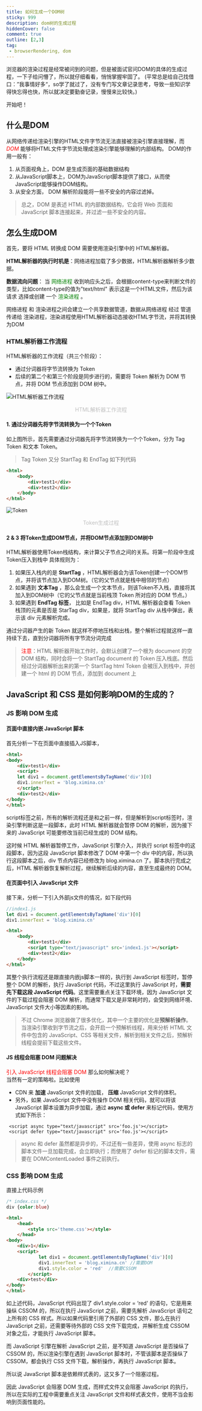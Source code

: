 ```yaml
---
title: 如何生成一个DOM树
sticky: 999
description: dom树的生成过程
hiddenCover: false
comment: true
outline: [2,3]
tag:
 - browserRendering, dom
---
```

浏览器的渲染过程是经常被问到的问题，但是被面试官问DOM的具体的生成过程，一下子给问懵了，所以就仔细看看，悄悄掌握牢固了。
(平常总是给自己找借口：”我事情好多“，so学了就过了，没有专门写文章记录思考，导致一些知识学得快忘得也快，所以就决定要勤奋记录，慢慢来比较快。)  

开始吧！

## 什么是DOM
从网络传递给渲染引擎的HTML文件字节流无法直接被渲染引擎直接理解，而 <font color="red" italic=true >*DOM*</font> 能够将HTML文件字节流处理成渲染引擎能够理解的内部结构。
DOM的作用一般有：  
1. 从页面视角上，DOM 是生成页面的基础数据结构
2. 从JavaScript脚本上，DOM为JavaScript脚本提供了接口，从而使JavaScript能够操作DOM结构。
3. 从安全方面， DOM 解析阶段能将一些不安全的内容过滤掉。

>总之，DOM 是表述 HTML 的内部数据结构，它会将 Web 页面和 JavaScript 脚本连接起来，并过滤一些不安全的内容。

## 怎么生成DOM
首先，要将 HTML 转换成 DOM 需要使用渲染引擎中的 HTML解析器。  

**HTML解析器的执行时机是**：网络进程加载了多少数据，HTML解析器解析多少数据。  

**数据流向问题**：
当 <font color="green">网络进程</font> 收到响应头之后，会根据content-type来判断文件的类型，比如content-type的值为"text/html" 表示这是一个HTML文件，然后为该请求 选择或创建 一个 <font color="green">渲染进程</font> 。  

网络进程 和 渲染进程之间会建立一个共享数据管道，数据从网络进程 经过 管道 传递给 渲染进程，渲染进程使用HTML解析器动态接收HTML字节流，并将其转换为DOM

### HTML解析器工作流程
HTML解析器的工作流程（共三个阶段）：
- 通过分词器将字节流转换为 Token
- 后续的第二个和第三个阶段是同步进行的，需要将 Token 解析为 DOM 节点，并将 DOM 节点添加到 DOM 树中。

![HTML解析器工作流程](./images/image.png "html")
<center style="font-size:14px;color:#C0C0C0;">HTML解析器工作流程</center>

#### 1. 通过分词器先将字节流转换为一个个Token
如上图所示，首先需要通过分词器先将字节流转换为一个个Token，分为 Tag Token 和文本 Token。  
> Tag Token 又分 StartTag 和 EndTag
如下列代码
```html
<html>
    <body>
        <div>test1</div>
        <div>test2</div>
    </body>
</html>
```
![Token](./images/token.png 'token')
<center style="font-size:14px;color:#C0C0C0;">Token生成过程</center>

#### 2 & 3 将Token生成DOM节点，并将DOM节点添加到DOM树中
HTML解析器使用Token栈结构，来计算父子节点之间的关系。将第一阶段中生成Token压入到栈中
具体规则为：
1. 如果压入栈内的是 **StartTag** ，HTML解析器会为该Token创建一个DOM节点，并将该节点加入到DOM树。（它的父节点就是栈中相邻的节点）  
2. 如果遇到 **文本Tag** ，那么会生成一个文本节点，则该Token不入栈，直接将其加入到DOM树中（它的父节点就是当前栈顶 Token 所对应的 DOM 节点。）  
3. 如果遇到 **EndTag 标签**， 比如是 EndTag div，HTML 解析器会查看 Token 栈顶的元素是否是 StarTag div，如果是，就将 StartTag div 从栈中弹出，表示该 div 元素解析完成。  


通过分词器产生的新 Token 就这样不停地压栈和出栈，整个解析过程就这样一直持续下去，直到分词器将所有字节流分词完成  

><font color="red">注意</font>：HTML 解析器开始工作时，会默认创建了一个根为 document 的空 DOM 结构，同时会将一个 StartTag document 的 Token 压入栈底。然后经过分词器解析出来的第一个 StartTag html Token 会被压入到栈中，并创建一个 html 的 DOM 节点，添加到 document 上

## JavaScript 和 CSS 是如何影响DOM的生成的？
### JS 影响 DOM 生成
#### 页面中直接内嵌 JavaScript 脚本
首先分析一下在页面中直接插入JS脚本，
```HTML
<html>
<body>
    <div>test1</div>
    <script>
    let div1 = document.getElementsByTagName('div')[0]
    div1.innerText = 'blog.ximina.cn'
    </script>
    <div>test2</div>
</body>
</html>
```  

script标签之前，所有的解析流程还是和之前一样，但是解析到script标签时，渲染引擎判断这是一段脚本，此时 HTML 解析器就会暂停 DOM 的解析，因为接下来的 JavaScript 可能要修改当前已经生成的 DOM 结构。  

这时候 HTML 解析器暂停工作，JavaScript 引擎介入，并执行 script 标签中的这段脚本，因为这段 JavaScript 脚本修改了 DOM 中第一个 div 中的内容，所以执行这段脚本之后，div 节点内容已经修改为 blog.ximina.cn 了。脚本执行完成之后，HTML 解析器恢复解析过程，继续解析后续的内容，直至生成最终的 DOM。  


#### 在页面中引入 JavaScript 文件
接下来，分析一下引入外部js文件的情况，如下段代码
```js
//index1.js
let div1 = document.getElementsByTagName('div')[0]
div1.innerText = 'blog.ximina.cn'
```
```html
<html>
    <body>
        <div>test1</div>
        <script type="text/javascript" src='index1.js'></script>
        <div>test2</div>
    </body>
</html>
```
其整个执行流程还是跟直接内嵌js脚本一样的，执行到 JavaScript 标签时，暂停整个 DOM 的解析，执行 JavaScript 代码，不过这里执行 JavaScript 时，**需要先下载这段 JavaScript 代码**。这里需要重点关注下载环境，因为 JavaScript 文件的下载过程会阻塞 DOM 解析，而通常下载又是非常耗时的，会受到网络环境、JavaScript 文件大小等因素的影响。
>不过 Chrome 浏览器做了很多优化，其中一个主要的优化是**预解析操作**。当渲染引擎收到字节流之后，会开启一个预解析线程，用来分析 HTML 文件中包含的 JavaScript、CSS 等相关文件，解析到相关文件之后，预解析线程会提前下载这些文件。  


#### JS 线程会阻塞 DOM 问题解决
<font color="red">引入 JavaScript 线程会阻塞 DOM</font>
那么如何解决呢？  
当然有一定的策略啦。比如使用 
- CDN 来 **加速** JavaScript 文件的加载，  **压缩** JavaScript 文件的体积。  
- 另外，如果 JavaScript 文件中没有操作 DOM 相关代码，就可以将该 JavaScript 脚本设置为异步加载，通过 **async 或 defer** 来标记代码，使用方式如下所示：

```JS
 <script async type="text/javascript" src='foo.js'></script>
 <script defer type="text/javascript" src='foo.js'></script>
```
>async 和 defer 虽然都是异步的，不过还有一些差异，使用 async 标志的脚本文件一旦加载完成，会立即执行；而使用了 defer 标记的脚本文件，需要在 DOMContentLoaded 事件之前执行。

### CSS 影响 DOM 生成
直接上代码示例
```CSS
/* index.css */
div {color:blue}
```
```HTML
<html>
    <head>
        <style src='theme.css'></style>
    </head>
<body>
    <div>1</div>
    <script>
            let div1 = document.getElementsByTagName('div')[0]
            div1.innerText = 'blog.ximina.cn' //需要DOM
            div1.style.color = 'red'  //需要CSSOM
        </script>
    <div>test</div>
</body>
</html>
```
如上述代码，JavaScript 代码出现了 div1.style.color = ‘red' 的语句，它是用来操纵 CSSOM 的，所以在执行 JavaScript 之前，需要先解析 JavaScript 语句之上所有的 CSS 样式。所以如果代码里引用了外部的 CSS 文件，那么在执行 JavaScript 之前，还需要等待外部的 CSS 文件下载完成，并解析生成 CSSOM 对象之后，才能执行 JavaScript 脚本。

而 JavaScript 引擎在解析 JavaScript 之前，是不知道 JavaScript 是否操纵了 CSSOM 的，所以渲染引擎在遇到 JavaScript 脚本时，不管该脚本是否操纵了 CSSOM，都会执行 CSS 文件下载，解析操作，再执行 JavaScript 脚本。

所以说 JavaScript 脚本是依赖样式表的，这又多了一个阻塞过程。


因此 JavaScript 会阻塞 DOM 生成，而样式文件又会阻塞 JavaScript 的执行，所以在实际的工程中需要重点关注 JavaScript 文件和样式表文件，使用不当会影响到页面性能的。

